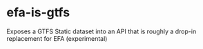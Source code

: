# efa-is-gtfs
Exposes a GTFS Static dataset into an API that is roughly a drop-in replacement for EFA (experimental)
